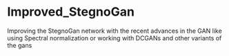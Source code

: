 # Improved_StegnoGan
Improving the StegnoGan network with the recent advances in the GAN like using Spectral normalization or working with DCGANs and other variants of the gans

